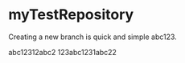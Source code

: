 # myTestRepository

Creating a new branch is quick and simple abc123.

abc12312abc2
123abc1231abc22

